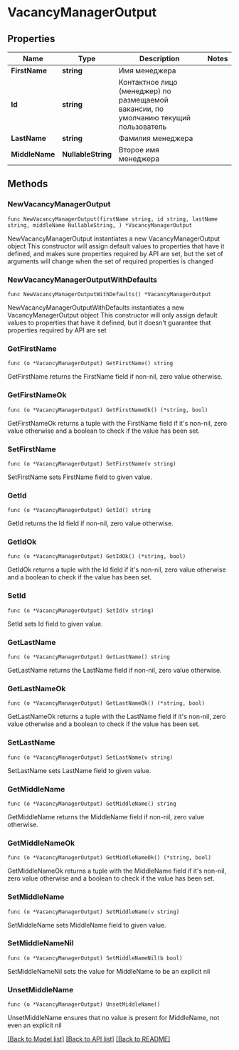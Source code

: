# VacancyManagerOutput

## Properties

Name | Type | Description | Notes
------------ | ------------- | ------------- | -------------
**FirstName** | **string** | Имя менеджера | 
**Id** | **string** | Контактное лицо (менеджер) по размещаемой вакансии, по умолчанию текущий пользователь | 
**LastName** | **string** | Фамилия менеджера | 
**MiddleName** | **NullableString** | Второе имя менеджера | 

## Methods

### NewVacancyManagerOutput

`func NewVacancyManagerOutput(firstName string, id string, lastName string, middleName NullableString, ) *VacancyManagerOutput`

NewVacancyManagerOutput instantiates a new VacancyManagerOutput object
This constructor will assign default values to properties that have it defined,
and makes sure properties required by API are set, but the set of arguments
will change when the set of required properties is changed

### NewVacancyManagerOutputWithDefaults

`func NewVacancyManagerOutputWithDefaults() *VacancyManagerOutput`

NewVacancyManagerOutputWithDefaults instantiates a new VacancyManagerOutput object
This constructor will only assign default values to properties that have it defined,
but it doesn't guarantee that properties required by API are set

### GetFirstName

`func (o *VacancyManagerOutput) GetFirstName() string`

GetFirstName returns the FirstName field if non-nil, zero value otherwise.

### GetFirstNameOk

`func (o *VacancyManagerOutput) GetFirstNameOk() (*string, bool)`

GetFirstNameOk returns a tuple with the FirstName field if it's non-nil, zero value otherwise
and a boolean to check if the value has been set.

### SetFirstName

`func (o *VacancyManagerOutput) SetFirstName(v string)`

SetFirstName sets FirstName field to given value.


### GetId

`func (o *VacancyManagerOutput) GetId() string`

GetId returns the Id field if non-nil, zero value otherwise.

### GetIdOk

`func (o *VacancyManagerOutput) GetIdOk() (*string, bool)`

GetIdOk returns a tuple with the Id field if it's non-nil, zero value otherwise
and a boolean to check if the value has been set.

### SetId

`func (o *VacancyManagerOutput) SetId(v string)`

SetId sets Id field to given value.


### GetLastName

`func (o *VacancyManagerOutput) GetLastName() string`

GetLastName returns the LastName field if non-nil, zero value otherwise.

### GetLastNameOk

`func (o *VacancyManagerOutput) GetLastNameOk() (*string, bool)`

GetLastNameOk returns a tuple with the LastName field if it's non-nil, zero value otherwise
and a boolean to check if the value has been set.

### SetLastName

`func (o *VacancyManagerOutput) SetLastName(v string)`

SetLastName sets LastName field to given value.


### GetMiddleName

`func (o *VacancyManagerOutput) GetMiddleName() string`

GetMiddleName returns the MiddleName field if non-nil, zero value otherwise.

### GetMiddleNameOk

`func (o *VacancyManagerOutput) GetMiddleNameOk() (*string, bool)`

GetMiddleNameOk returns a tuple with the MiddleName field if it's non-nil, zero value otherwise
and a boolean to check if the value has been set.

### SetMiddleName

`func (o *VacancyManagerOutput) SetMiddleName(v string)`

SetMiddleName sets MiddleName field to given value.


### SetMiddleNameNil

`func (o *VacancyManagerOutput) SetMiddleNameNil(b bool)`

 SetMiddleNameNil sets the value for MiddleName to be an explicit nil

### UnsetMiddleName
`func (o *VacancyManagerOutput) UnsetMiddleName()`

UnsetMiddleName ensures that no value is present for MiddleName, not even an explicit nil

[[Back to Model list]](../README.md#documentation-for-models) [[Back to API list]](../README.md#documentation-for-api-endpoints) [[Back to README]](../README.md)


